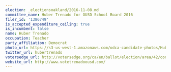 ```yaml
---
election: _electionsoakland/2016-11-08.md
committee_name: Huber Trenado for OUSD School Board 2016
filer_id: '1386749'
is_accepted_expenditure_ceiling: true
is_incumbent: false
name: Huber Trenado
occupation: Teacher
party_affiliation: Democrat
photo_url: https://s3-us-west-1.amazonaws.com/odca-candidate-photos/Huber-Trenado.png
twitter_url: hubertrenado
votersedge_url: http://votersedge.org/ca/en/ballot/election/area/42/contests/contest/13218/candidate/130702?&county=Alameda%20County&election_authority_id=1
website_url: http://www.votetrenadoousd.com/
---
```

